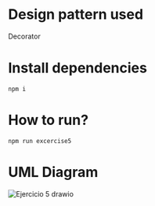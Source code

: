 # Design pattern used

Decorator

# Install dependencies

`npm i`

# How to run?

`npm run excercise5`

# UML Diagram
![Ejercicio 5 drawio](https://github.com/user-attachments/assets/94c6c4c6-938b-4f39-a7fd-65c2cf98eb99)
